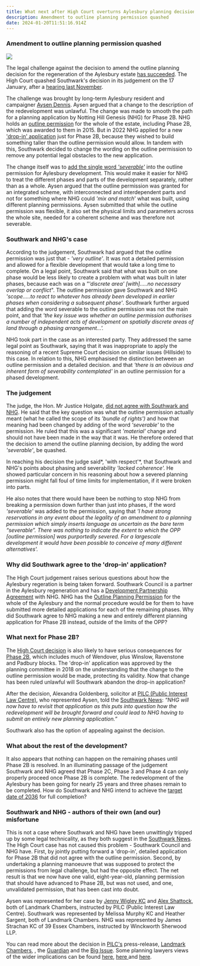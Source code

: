 ```yaml
---
title: What next after High Court overturns Aylesbury planning decision?
description: Amendment to outline planning permission quashed
date: 2024-01-20T11:51:16.914Z
---
```

### Amendment to outline planning permission quashed

![](img/graphic_23_ap_0062-decision_notice_-_vnmc_-_agree-3643926.pdf-google-chrome-24_01_2024-12_05_53.png)

The legal challenge against the decision to amend the outline planning decision for the regeneration of the Aylesbury estate [has succeeded](https://caselaw.nationalarchives.gov.uk/ewhc/admin/2024/57).  The High Court quashed Southwark's decision in its judgement on the 17 January, after a [hearing last November](https://www.35percent.org/posts/aylesbury-estate-legal-challenge-goes-to-the-high-court/).

The challenge was brought by long-term Aylesbury resident and campaigner [Aysen Dennis](https://twitter.com/AysenDennis).  Aysen argued that a change to the description of the redevelopment was unlawful.  The change was made to smooth the path for a planning application by Notting Hill Genesis (NHG) for Phase 2B.  NHG holds an [outline permission](https://moderngov.southwark.gov.uk/ieListDocuments.aspx?CId=119&MId=4808&Ver=4) for the whole of the estate, including Phase 2B, which was awarded to them in 2015.  But in 2022 NHG applied for a new ['drop-in' application](https://moderngov.southwark.gov.uk/ieListDocuments.aspx?CId=119&MId=7308&Ver=4) just for Phase 2B, because they wished to build something taller than the outline permission would allow.  In tandem with this, Southwark decided to change the wording on the outline permission to remove any potential legal obstacles to the new application.

The change itself was to [add the single word *'severable'*](https://planning.southwark.gov.uk/online-applications/applicationDetails.do?keyVal=ROBJTAKBKX400&activeTab=summary) into the outline permission for Aylesbury development.  This would make it easier for NHG to treat the different phases and parts of the development separately, rather than as a whole.  Aysen argued that the outline permission was granted for an integrated scheme, with interconnected and interdependent parts and not for something where NHG could *'mix and match*' what was built, using different planning permissions.  Aysen submitted that while the outline permission was flexible, it also set the physical limits and parameters across the whole site, needed for a coherent scheme and was therefore not severable.

### Southwark and NHG's case

According to the judgement, Southwark had argued that the outline permission was just that - *'very outline'*.  It was not a detailed permission and allowed for a flexible development that would take a long time to complete.  On a legal point, Southwark said that what was built on one phase would be less likely to create a problem with what was built in later phases, because each was on a *"'discrete area' \[with].....no necessary overlap or conflict*".  The outline permission gave Southwark and NHG *'scope.....to react to whatever has already been developed in earlier phases when considering a subsequent phase'*.  Southwark further argued that adding the word severable to the outline permission was not the main point, and that *'the key issue was whether an outline permission authorises a number of independent acts of development on spatially discrete areas of land through a phasing arrangement...'.*

NHG took part in the case as an interested party.  They addressed the same legal point as Southwark, saying that it was inappropriate to apply the reasoning of a recent Supreme Court decision on similar issues (Hillside) to this case.  In relation to this, NHG emphasised the distinction between an outline permission and a detailed decision.  and that *'there is an obvious and inherent form of severability contemplated'* in an outline permission for a phased development. 



### The judgement

The judge, the Hon. Mr Justice Holgate, [did not agree with Southwark and NHG](https://caselaw.nationalarchives.gov.uk/ewhc/admin/2024/57).  He said that the key question was what the outline permission actually meant (what he called the scope of its *'bundle of rights')* and how that meaning had been changed by adding of the word *'severable'* to the permission.  He ruled that this was a significant *'material'* change and should not have been made in the way that it was.  He therefore ordered that the decision to amend the outline planning decision, by adding the word *'severable'*, be quashed.

In reaching his decision the judge said*, 'with respect'*, that Southwark and NHG's points about phasing and severability *'lacked coherence'.*  He showed particular concern in his reasoning about how a severed planning permission might fall foul of time limits for implementation, if it were broken into parts.  

He also notes that there would have been be nothing to stop NHG from breaking a permission down further than just into phases, if the word *'severable'* was added to the permission, saying that  *'I have strong
reservations in any event about the legality of an amendment to a planning permission which simply inserts language as uncertain as the bare term “severable”. There was nothing to indicate the extent to which the OPP \[outline permission] was purportedly severed. For a largescale development it would have been possible to conceive of many different alternatives'.*

### Why did Southwark agree to the 'drop-in' application?

The High Court judgement raises serious questions about how the Aylesbury regeration is being taken forward.  Southwark Council is a partner in the Aylesbury regeneration and has a [Development Partnership Agreement](https://crappistmartin.github.io/images/LBS_NHHT_DPAgreement.pdf) with NHG.  NHG has the [Outline Planning Permission](https://moderngov.southwark.gov.uk/ieListDocuments.aspx?CId=119&MId=4808&Ver=4) for the whole of the Aylesbury and the normal procedure would be for them to have submitted more detailed applications for each of the remaining phases.  Why did Southwark agree to NHG making a new and entirely different planning application for Phase 2B instead, outside of the limits of the OPP?  

### What next for Phase 2B?

The [High Court decision](https://caselaw.nationalarchives.gov.uk/ewhc/admin/2024/57) is also likely to have serious consequences for [Phase 2B](https://moderngov.southwark.gov.uk/documents/s111184/SITE%20PLAN%20-%2022AP2226%20Aylesbury%20Estate.pdf),  which includes much of Wendover, plus Winslow, Ravenstone and Padbury blocks.  The 'drop-in' application was approved by the planning committee in 2018 on the understanding that the change to the outline permission would be made, protecting its validity. Now that change has been ruled unlawful will Southwark abandon the drop-in application? 

After the decision, Alexandra Goldenberg, solicitor at [PILC (Public Interest Law Centre)](https://www.pilc.org.uk/), who represented Aysen, told the [Southwark News](https://southwarknews.co.uk/area/walworth/aylesbury-estate-resident-triumphs-in-high-court-battle-that-could-hinder-developers-plans-for-the-walworth-estate/): *“NHG will now have to revisit that application as this puts into question how the redevelopment will be brought forward and could lead to NHG having to submit an entirely new planning application.”* 

 Southwark also has the option of appealing against the decision.

### What about the rest of the development?

It also appears that nothing can happen on the remaining phases until Phase 2B is resolved.  In an illuminating passage of the judgement Southwark and NHG agreed that Phase 2C, Phase 3 and Phase 4 can only properly proceed once Phase 2B is complete.  The redevelopment of the Aylesbury has been going for nearly 25 years and three phases remain to be completed.  How do Southwark and NHG intend to achieve the [target date of 2036](http://www.aylesburynow.london/) for full completion?

### Southwark and NHG - authors of their own (and our) misfortune

This is not a case where Southwark and NHG have been unwittingly tripped up by some legal technicality, as they both suggest in the [Southwark News](https://southwarknews.co.uk/area/walworth/aylesbury-estate-resident-triumphs-in-high-court-battle-that-could-hinder-developers-plans-for-the-walworth-estate/).  The High Court case has not caused this problem - Southwark Council and NHG have.  First, by jointly putting forward a 'drop-in', detailed application for Phase 2B that did not agree with the outline permission. Second, by undertaking a planning manoeuvre that was supposed to protect the permissions from legal challenge, but had the opposite effect.  The net result is that we now have one valid, eight-year-old, planning permission that should have advanced to Phase 2B, but was not used, and one, unvalidated permission, that has been cast into doubt.

Aysen was represented for her case by [Jenny Wigley KC](https://www.landmarkchambers.co.uk/barristers/jenny-wigley-kc) and [Alex Shattock](https://www.landmarkchambers.co.uk/barristers/alex-shattock), both of Landmark Chambers, instructed by PILC (Public Interest Law Centre).  Southwark was represented by Melissa Murphy KC and  Heather Sargent, both of Landmark Chambers.  NHG was represented by James Strachan KC of 39 Essex Chambers, instructed by Winckworth Sherwood LLP.

You can read more about the decision in [PILC's](https://www.pilc.org.uk/news/victory-in-the-high-court-aylesbury-estate/) press-release, [Landmark Chambers](https://www.landmarkchambers.co.uk/news-and-cases/planning-court-hands-down-judgment-in-important-case-for-drop-in-planning-permissions), , the [Guardian](https://www.theguardian.com/society/2023/nov/26/aylesbury-estate-resident-aysen-dennis-continues-regeneration-fight-southwark-council) and the [Big Issue](https://www.bigissue.com/news/housing/aylesbury-estate-lonon-aysen-dennis-high-court-case-verdict/).  Some planning lawyers views of the wider implications can be found [here](https://www.dacbeachcroft.com/en/gb/articles/2024/january/hillside-and-the-limitations-of-s96a/), [here ](https://www.localgovernmentlawyer.co.uk/planning/401-planning-news/56165-non-material-amendment-that-allowed-drop-in-phases-in-aylesbury-estate-regeneration-was-ultra-vires-high-court-rules) and [here](https://www.lexology.com/library/detail.aspx?g=9db6dbb7-f420-4cf9-8a8c-340956100cfd).